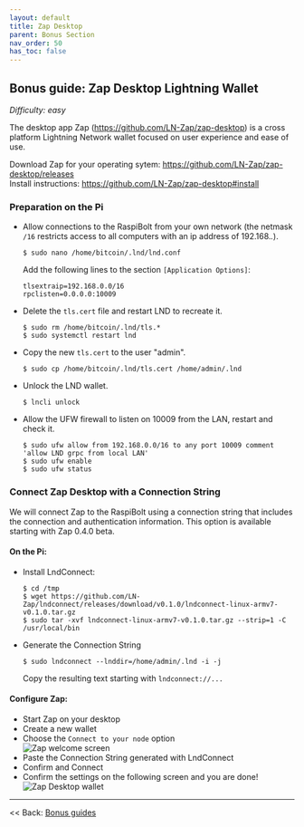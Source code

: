 ```yaml
---
layout: default
title: Zap Desktop
parent: Bonus Section
nav_order: 50
has_toc: false
---
```

## Bonus guide: Zap Desktop Lightning Wallet
*Difficulty: easy*

The desktop app Zap (https://github.com/LN-Zap/zap-desktop) is a cross platform Lightning Network wallet focused on user experience and ease of use.

Download Zap for your operating sytem:
https://github.com/LN-Zap/zap-desktop/releases  
Install instructions: https://github.com/LN-Zap/zap-desktop#install

### Preparation on the Pi

* Allow connections to the RaspiBolt from your own network (the netmask `/16` restricts access to all computers with an ip address of 192.168.*.*).  
  ```
  $ sudo nano /home/bitcoin/.lnd/lnd.conf
  ```

  Add the following lines to the section `[Application Options]`:  
  ```
  tlsextraip=192.168.0.0/16
  rpclisten=0.0.0.0:10009
  ```
  
* Delete the `tls.cert` file and restart LND to recreate it. 
  ```
  $ sudo rm /home/bitcoin/.lnd/tls.*
  $ sudo systemctl restart lnd
  ```
  
* Copy the new `tls.cert` to the user "admin".  
  ```
  $ sudo cp /home/bitcoin/.lnd/tls.cert /home/admin/.lnd
  ```

* Unlock the LND wallet.  
  ```
  $ lncli unlock
  ```

* Allow the UFW firewall to listen on 10009 from the LAN, restart and check it.  
  ```
  $ sudo ufw allow from 192.168.0.0/16 to any port 10009 comment 'allow LND grpc from local LAN'
  $ sudo ufw enable 
  $ sudo ufw status
  ```

### Connect Zap Desktop with a Connection String 
We will connect Zap to the RaspiBolt using a connection string that includes the connection and authentication information. This   option is available starting with Zap 0.4.0 beta.

#### On the Pi:

* Install LndConnect:  
  ```
  $ cd /tmp
  $ wget https://github.com/LN-Zap/lndconnect/releases/download/v0.1.0/lndconnect-linux-armv7-v0.1.0.tar.gz
  $ sudo tar -xvf lndconnect-linux-armv7-v0.1.0.tar.gz --strip=1 -C /usr/local/bin
  ```

* Generate the Connection String  
  ```
  $ sudo lndconnect --lnddir=/home/admin/.lnd -i -j
  ```
  Copy the resulting text starting with `lndconnect://...`

#### Configure Zap: 

  * Start Zap on your desktop
  * Create a new wallet
  * Choose the `Connect to your node` option  
    ![Zap welcome screen](images/71_zap_desktop1.png)
  * Paste the Connection String generated with LndConnect
  * Confirm and Connect
  * Confirm the settings on the following screen and you are done!
    ![Zap Desktop wallet](images/71_zap_desktop4.png)

------

<< Back: [Bonus guides](../raspibolt_60_bonus.md) 
